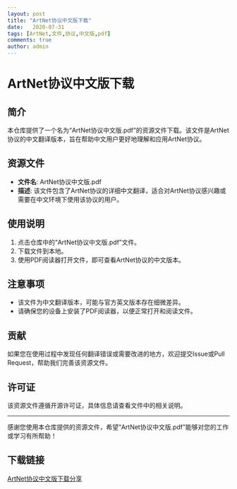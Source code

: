 ```yaml
---
layout: post
title: "ArtNet协议中文版下载"
date:   2020-07-31
tags: [ArtNet,文件,协议,中文版,pdf]
comments: true
author: admin
---
```

# ArtNet协议中文版下载

## 简介

本仓库提供了一个名为“ArtNet协议中文版.pdf”的资源文件下载。该文件是ArtNet协议的中文翻译版本，旨在帮助中文用户更好地理解和应用ArtNet协议。

## 资源文件

- **文件名**: ArtNet协议中文版.pdf
- **描述**: 该文件包含了ArtNet协议的详细中文翻译，适合对ArtNet协议感兴趣或需要在中文环境下使用该协议的用户。

## 使用说明

1. 点击仓库中的“ArtNet协议中文版.pdf”文件。
2. 下载文件到本地。
3. 使用PDF阅读器打开文件，即可查看ArtNet协议的中文版本。

## 注意事项

- 该文件为中文翻译版本，可能与官方英文版本存在细微差异。
- 请确保您的设备上安装了PDF阅读器，以便正常打开和阅读文件。

## 贡献

如果您在使用过程中发现任何翻译错误或需要改进的地方，欢迎提交Issue或Pull Request，帮助我们完善该资源文件。

## 许可证

该资源文件遵循开源许可证，具体信息请查看文件中的相关说明。

---

感谢您使用本仓库提供的资源文件，希望“ArtNet协议中文版.pdf”能够对您的工作或学习有所帮助！

## 下载链接

[ArtNet协议中文版下载分享](https://pan.quark.cn/s/4652d1bd6e8c)
